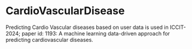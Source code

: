 # CardioVascularDisease
Predicting Cardio Vascular diseases based on user data is used in ICCIT-2024; paper id: 1193: A machine learning data-driven approach for predicting cardiovascular diseases.

